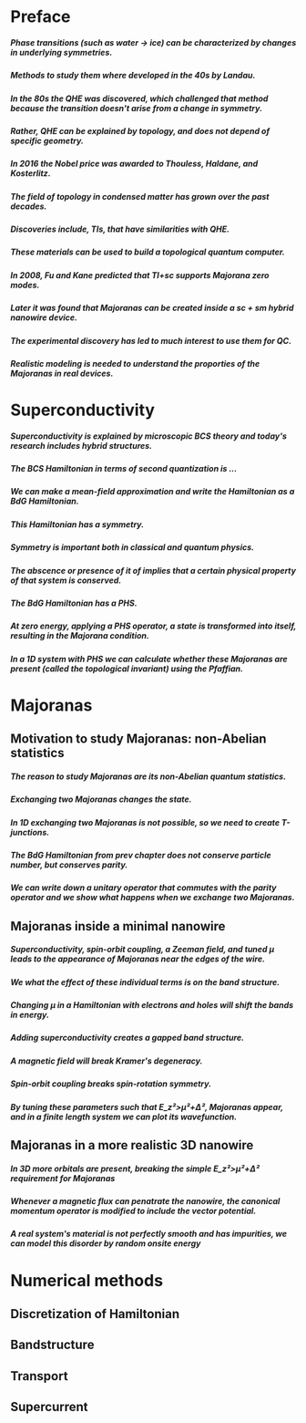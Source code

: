 # Preface
<!-- We briefly discuss the following things -->
##### Phase transitions (such as water -> ice) can be characterized by changes in underlying symmetries.
##### Methods to study them where developed in the 40s by Landau.
##### In the 80s the QHE was discovered, which challenged that method because the transition doesn't arise from a change in symmetry.
##### Rather, QHE can be explained by topology, and does not depend of specific geometry.
##### In 2016 the Nobel price was awarded to Thouless, Haldane, and Kosterlitz.
##### The field of topology in condensed matter has grown over the past decades.
##### Discoveries include, TIs, that have similarities with QHE.
##### These materials can be used to build a topological quantum computer.
##### In 2008, Fu and Kane predicted that TI+sc supports Majorana zero modes.
##### Later it was found that Majoranas can be created inside a sc + sm hybrid nanowire device.
##### The experimental discovery has led to much interest to use them for QC.
##### Realistic modeling is needed to understand the proporties of the Majoranas in real devices.

# Superconductivity
<!-- this chapter leads up to Majoranas -->
##### Superconductivity is explained by microscopic BCS theory and today's research includes hybrid structures.
##### The BCS Hamiltonian in terms of second quantization is ...
##### We can make a mean-field approximation and write the Hamiltonian as a BdG Hamiltonian.
##### This Hamiltonian has a symmetry.
##### Symmetry is important both in classical and quantum physics.
##### The abscence or presence of it of implies that a certain physical property of that system is conserved.
##### The BdG Hamiltonian has a PHS.
##### At zero energy, applying a PHS operator, a state is transformed into itself, resulting in the Majorana condition.
##### In a 1D system with PHS we can calculate whether these Majoranas are present (called the topological invariant) using the Pfaffian.

# Majoranas

## Motivation to study Majoranas: non-Abelian statistics
<!-- This section motivates the research -->
##### The reason to study Majoranas are its non-Abelian quantum statistics.
##### Exchanging two Majoranas changes the state.
##### In 1D exchanging two Majoranas is not possible, so we need to create T-junctions.
##### The BdG Hamiltonian from prev chapter does not conserve particle number, but conserves parity.
##### We can write down a unitary operator that commutes with the parity operator and we show what happens when we exchange two Majoranas.

## Majoranas inside a minimal nanowire
<!-- This section introduces the "Majorana ingredients" -->
##### Superconductivity, spin-orbit coupling, a Zeeman field, and tuned µ leads to the appearance of Majoranas near the edges of the wire.
##### We what the effect of these individual terms is on the band structure.
##### Changing µ in a Hamiltonian with electrons and holes will shift the bands in energy.
##### Adding superconductivity creates a gapped band structure.
##### A magnetic field will break Kramer's degeneracy.
##### Spin-orbit coupling breaks spin-rotation symmetry.
##### By tuning these parameters such that E_z²>µ²+Δ², Majoranas appear, and in a finite length system we can plot its wavefunction.

## Majoranas in a more realistic 3D nanowire
<!-- Here we make the model more realistic -->
##### In 3D more orbitals are present, breaking the simple E_z²>µ²+Δ² requirement for Majoranas
##### Whenever a magnetic flux can penatrate the nanowire, the canonical momentum operator is modified to include the vector potential.
##### A real system's material is not perfectly smooth and has impurities, we can model this disorder by random onsite energy

<!-- I still need to write down what happens in the next chapter -->
# Numerical methods
## Discretization of Hamiltonian
## Bandstructure
## Transport
## Supercurrent
